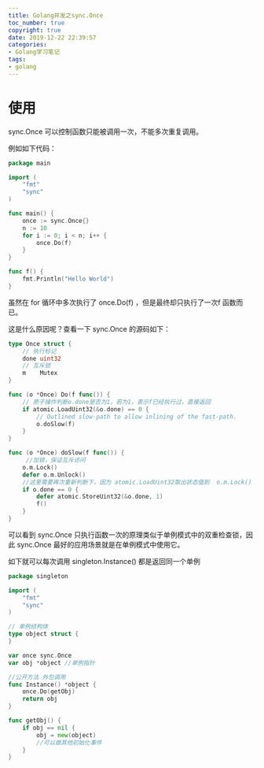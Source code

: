 ```yaml
---
title: Golang并发之sync.Once
toc_number: true
copyright: true
date: 2019-12-22 22:39:57
categories:
- Golang学习笔记
tags:
- golang
---
```


# 使用

sync.Once 可以控制函数只能被调用一次，不能多次重复调用。

例如如下代码：

```go
package main

import (
	"fmt"
	"sync"
)

func main() {
	once := sync.Once{}
	n := 10
	for i := 0; i < n; i++ {
		once.Do(f)
	}
}

func f() {
	fmt.Println("Hello World")
}
```

虽然在 for 循环中多次执行了 once.Do(f) ，但是最终却只执行了一次f 函数而已。

<!--more-->

这是什么原因呢？查看一下 sync.Once 的源码如下：

```go
type Once struct {
    // 执行标记
	done uint32
    // 互斥锁
	m    Mutex
}

func (o *Once) Do(f func()) {
    // 原子操作判断o.done是否为1，若为1，表示f已经执行过，直接返回
	if atomic.LoadUint32(&o.done) == 0 {
		// Outlined slow-path to allow inlining of the fast-path.
		o.doSlow(f)
	}
}

func (o *Once) doSlow(f func()) {
     //加锁，保证互斥访问
	o.m.Lock()
	defer o.m.Unlock()
    //这里需要再次重新判断下，因为 atomic.LoadUint32取出状态值到  o.m.Lock() 之间是有可能存在其它gotoutine改变status的状态值的
	if o.done == 0 {
		defer atomic.StoreUint32(&o.done, 1)
		f()
	}
}
```

可以看到 sync.Once 只执行函数一次的原理类似于单例模式中的双重检查锁，因此 sync.Once 最好的应用场景就是在单例模式中使用它。

如下就可以每次调用 singleton.Instance() 都是返回同一个单例

```go
package singleton

import (
    "fmt"
    "sync"
)

// 单例结构体
type object struct {
}

var once sync.Once
var obj *object //单例指针

//公开方法 外包调用
func Instance() *object {
    once.Do(getObj)
    return obj
}

func getObj() {
    if obj == nil {
        obj = new(object)
        //可以做其他初始化事件
    }
}
```

